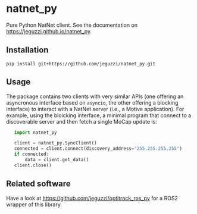 # natnet_py
Pure Python NatNet client. See the documentation on https://jeguzzi.github.io/natnet_py.

## Installation

`pip install git+https://github.com/jeguzzi/natnet_py.git`

## Usage

The package contains two clients with very similar APIs (one offering an asyncronous interface based on `asyncio`, the other offering a blocking interface) to interact with a NatNet server (i.e., a Motive application). For example, using the bloicking interface, a minimal program that connect to a discoverable server and then fetch a single MoCap update is:

```python
   import natnet_py

   client = natnet_py.SyncClient()
   connected = client.connect(discovery_address="255.255.255.255")
   if connected:
       data = client.get_data()
   client.close()
```

## Related software

Have a look at https://github.com/jeguzzi/optitrack_ros_py for a ROS2 wrapper of this library.


